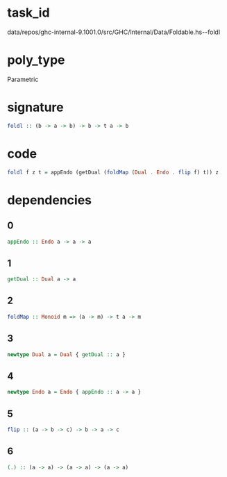 
# task_id
data/repos/ghc-internal-9.1001.0/src/GHC/Internal/Data/Foldable.hs--foldl

# poly_type
Parametric

# signature
```haskell
foldl :: (b -> a -> b) -> b -> t a -> b
```   

# code
```haskell
foldl f z t = appEndo (getDual (foldMap (Dual . Endo . flip f) t)) z
```

# dependencies
## 0
```haskell
appEndo :: Endo a -> a -> a
```
## 1
```haskell
getDual :: Dual a -> a
```
## 2
```haskell
foldMap :: Monoid m => (a -> m) -> t a -> m
```
## 3
```haskell
newtype Dual a = Dual { getDual :: a }
```
## 4
```haskell
newtype Endo a = Endo { appEndo :: a -> a }
```
## 5
```haskell
flip :: (a -> b -> c) -> b -> a -> c
```
## 6
```haskell
(.) :: (a -> a) -> (a -> a) -> (a -> a)
```
